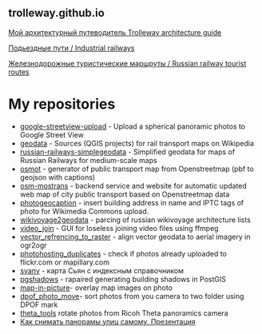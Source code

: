 ## trolleway.github.io

[Мой архитектурный путеводитель Trolleway architecture guide](https://trolleway.github.io/texts/architecture_guide/index.htm)

[Подьездные пути / Industrial railways](https://trolleway.github.io/texts/industrial_railways/index.htm)

[Железнодорожные туристические маршруты / Russian railway tourist routes](https://trolleway.github.io/texts/railway_waves/index.htm)



# My repositories

* [google-streetview-upload](https://github.com/trolleway/google-streetview-upload) - Upload a spherical panoramic photos to Google Street View
* [geodata](https://github.com/trolleway/geodata) - Sources (QGIS projects) for rail transport maps on Wikipedia
* [russian-railways-simplegeodata](https://github.com/trolleway/russian-railways-simplegeodata) - Simplified geodata for maps of Russian Railways for medium-scale maps
* [osmot](https://github.com/trolleway/osmot) - generator of public transport map from Openstreetmap (pbf to geojson with captions)
* [osm-mostrans](https://github.com/trolleway/osm-mostrans) - backend service and website for automatic updated web map of city public transport based on Openstreetmap data
* [photogeocaption](https://github.com/trolleway/photogeocaption) - insert building address in name and IPTC tags of photo for Wikimedia Commons upload.
* [wikivoyage2geodata](https://github.com/trolleway/wikivoyage2geodata) - parcing of russian wikivoyage architecture lists
* [video_join](https://github.com/trolleway/video_join) - GUI for loseless joining video files using ffmpeg
* [vector_refrencing_to_raster](https://github.com/trolleway/vector_refrencing_to_raster) - align vector geodata to aerial imagery in ogr2ogr
* [photohosting_duplicates](https://github.com/trolleway/photohosting_duplicates) - check if photos already uploaded to flickr.com or mapillary.com
* [syany](https://github.com/trolleway/syany) - карта Сьян с индексным справочником
* [pgshadows](https://github.com/trolleway/pgshadows) - rapaired generating building shadows in PostGIS
* [map-in-picture](https://github.com/trolleway/map-in-picture)- overlay map images on photo
* [dpof_photo_move](https://github.com/trolleway/dpof_photo_move)- sort photos from you camera to two folder using DPOF mark
* [theta_tools](https://github.com/trolleway/theta_tools) rotate photos from Ricoh Theta panoramics camera
* [Как снимать панорамы улиц самому. Презентация](https://drive.google.com/open?id=1QLJ73f-366P-PbFvqv9hqco_-QXlz-8-66FU_eubJxw)


